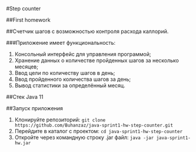 #Step counter

##First homework

##Счетчик шагов с возможностью контроля расхода каллорий.

###Приложение имеет функциональность:
1. Консольный интерфейс для управления программой;
2. Хранение данных о количестве пройденных шагов за несколько месяцев;
3. Ввод цели по количеству шагов в день;
4. Ввод пройденного количества шагов за день;
5. Вывод статистики за определённый месяц.

##Стек
Java 11

##Запуск приложения
1. Клонируйте репозиторий: `git clone https://github.com/Buhanzaz/java-sprint1-hw-step-counter.git` 
2. Перейдите в каталог с проектом: `cd java-sprint1-hw-step-counter`
3. Откройте через командную строку .jar файл: `java -jar java-sprint1-hw.jar` 
